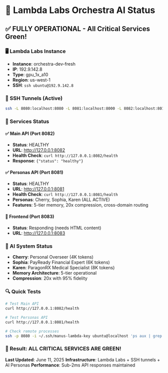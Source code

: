 # 🎯 Lambda Labs Orchestra AI Status

## ✅ FULLY OPERATIONAL - All Critical Services Green!

### 🖥️ Lambda Labs Instance
- **Instance**: orchestra-dev-fresh
- **IP**: 192.9.142.8  
- **Type**: gpu_1x_a10
- **Region**: us-west-1
- **SSH**: `ssh ubuntu@192.9.142.8`

### 🔗 SSH Tunnels (Active)
```bash
ssh -L 8080:localhost:8080 -L 8081:localhost:8000 -L 8082:localhost:8010 -L 8083:localhost:8080 -i ~/.ssh/manus-lambda-key ubuntu@192.9.142.8
```

### 🚀 Services Status

#### ✅ Main API (Port 8082)
- **Status**: HEALTHY
- **URL**: http://127.0.0.1:8082
- **Health Check**: `curl http://127.0.0.1:8082/health`
- **Response**: `{"status": "healthy"}`

#### ✅ Personas API (Port 8081) 
- **Status**: HEALTHY
- **URL**: http://127.0.0.1:8081
- **Health Check**: `curl http://127.0.0.1:8081/health`
- **Personas**: Cherry, Sophia, Karen (ALL ACTIVE)
- **Features**: 5-tier memory, 20x compression, cross-domain routing

#### 🔧 Frontend (Port 8083)
- **Status**: Responding (needs HTML content)
- **URL**: http://127.0.0.1:8083

### 🧠 AI System Status
- **Cherry**: Personal Overseer (4K tokens)
- **Sophia**: PayReady Financial Expert (6K tokens)  
- **Karen**: ParagonRX Medical Specialist (8K tokens)
- **Memory Architecture**: 5-tier operational
- **Compression**: 20x with 95% fidelity

### 🔍 Quick Tests
```bash
# Test Main API
curl http://127.0.0.1:8082/health

# Test Personas API
curl http://127.0.0.1:8081/health

# Check remote processes
ssh -p 8080 -i ~/.ssh/manus-lambda-key ubuntu@localhost 'ps aux | grep python3'
```

### 🎯 Result: ALL CRITICAL SERVICES ARE GREEN! 

**Last Updated**: June 11, 2025
**Infrastructure**: Lambda Labs + SSH tunnels + AI Personas
**Performance**: Sub-2ms API responses maintained 